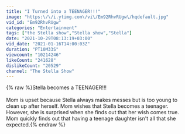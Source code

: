 ```yaml
---
title: "I Turned into a TEENAGER!!!"
image: "https:\/\/i.ytimg.com\/vi\/Em92RhvRUgw\/hqdefault.jpg"
vid_id: "Em92RhvRUgw"
categories: "Entertainment"
tags: ["the Stella show","Stella show","Stella"]
date: "2021-10-29T08:13:19+03:00"
vid_date: "2021-01-16T14:00:03Z"
duration: "PT10M33S"
viewcount: "10214246"
likeCount: "241628"
dislikeCount: "20529"
channel: "The Stella Show"
---
```

{% raw %}Stella becomes a TEENAGER!!!<br /><br />Mom is upset because Stella always makes messes but is too young to clean up after herself. Mom wishes that Stella becomes a teenager. However, she is surprised when she finds out that her wish comes true. Mom quickly finds out that having a teenage daughter isn't all that she expected.{% endraw %}
